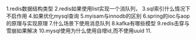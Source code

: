 1.redis数据结构类型
2.redis如果使用list实现一个消队列，
3.sql索引什么情况下不启作用
4.如果优化mysql查询
5.myisam与innodb的区别
6.spring的ioc与aop的原理与实现原理
7.什么场景下使用消息队列
8.kafka有哪些模型
9.redis击穿与雪崩如果解决
10.mysql使用为什么使用自增id,而不使用uuid
11.



